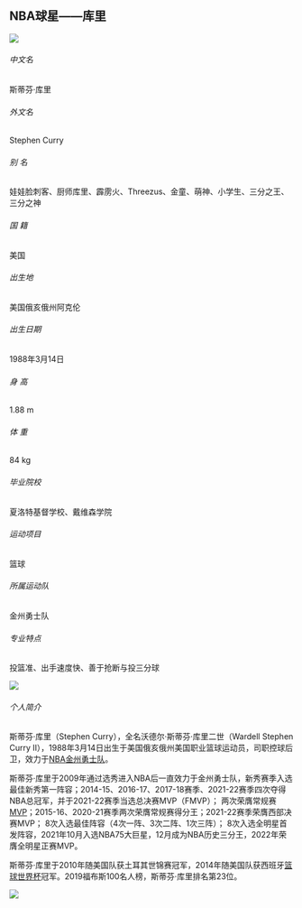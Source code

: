 ## NBA球星——库里

![](https://pic4.zhimg.com/80/v2-b3953f9f5bf3409342d4f18a1e674ffb_720w.webp)

###### 中文名

斯蒂芬·库里

###### 外文名

Stephen Curry

###### 别  名

娃娃脸刺客、厨师库里、霹雳火、Threezus、金童、萌神、小学生、三分之王、三分之神

###### 国  籍

美国

###### 出生地

美国俄亥俄州阿克伦

###### 出生日期

1988年3月14日

###### 身  高

1.88 m

###### 体  重

84 kg

###### 毕业院校

夏洛特基督学校、戴维森学院

###### 运动项目

篮球

###### 所属运动队

金州勇士队

###### 专业特点

投篮准、出手速度快、善于抢断与投三分球

![](https://pic2.zhimg.com/80/v2-c73f8d7bec11caad461444d3f0720e19_720w.webp)

###### 个人简介

斯蒂芬·库里（Stephen Curry），全名沃德尔·斯蒂芬·库里二世（Wardell Stephen Curry II），1988年3月14日出生于美国俄亥俄州美国职业篮球运动员，司职控球后卫，效力于[NBA](https://baike.baidu.com/item/NBA/95277?fromModule=lemma_inlink)[金州勇士队](https://baike.baidu.com/item/金州勇士队/3694353?fromModule=lemma_inlink)。

斯蒂芬·库里于2009年通过选秀进入NBA后一直效力于金州勇士队，新秀赛季入选最佳新秀第一阵容；2014-15、2016-17、2017-18赛季、2021-22赛季四次夺得NBA总冠军，并于2021-22赛季当选总决赛MVP（FMVP）；  两次荣膺常规赛[MVP](https://baike.baidu.com/item/MVP/73577?fromModule=lemma_inlink)；2015-16、2020-21赛季两次荣膺常规赛得分王；2021-22赛季荣膺西部决赛MVP； 8次入选最佳阵容（4次一阵、3次二阵、1次三阵）；  8次入选全明星首发阵容，2021年10月入选NBA75大巨星，12月成为NBA历史三分王，2022年荣膺全明星正赛MVP。

斯蒂芬·库里于2010年随美国队获土耳其世锦赛冠军，2014年随美国队获西班牙[篮球世界杯](https://baike.baidu.com/item/篮球世界杯/9074181?fromModule=lemma_inlink)冠军。2019福布斯100名人榜，斯蒂芬·库里排名第23位。

![](https://pic3.zhimg.com/80/v2-7317f1ed7d2b1ebaebb1c8557001c4d2_720w.webp)

